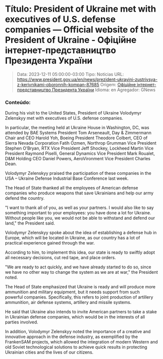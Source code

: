 # Título: President of Ukraine met with executives of U.S. defense companies — Official website of the President of Ukraine - Офіційне інтернет-представництво Президента України

>Data: 2023-12-11 05:00:00-03:00
>Tipo: Notícias
>URL: https://www.president.gov.ua/en/news/prezident-ukrayini-zustrivsya-z-kerivnikami-oboronnih-kompan-87685
>Origem: [Офіційне інтернет-представництво Президента України](https://www.president.gov.ua)
>Idioma: en
>Agregador: GNews

### Conteúdo:

During his visit to the United States, President of Ukraine Volodymyr Zelenskyy met with executives of U.S. defense companies.

In particular, the meeting held at Ukraine House in Washington, DC, was attended by BAE Systems President Tom Arseneault, Day & Zimmermann Chair and CEO Harold Yoh, Boeing President Theodore Colbert, CEO of Sierra Nevada Corporation Fatih Ozmen, Northrop Grumman Vice President Stephen O’Bryan, RTX Vice President Jeff Shockey, Lockheed Martin Vice President Raymond Piselli, General Dynamics Vice President Mark Roualet, D&M Holding CEO Daniel Powers, AeroVironment Vice President Charles Dean.

Volodymyr Zelenskyy praised the participation of these companies in the USA – Ukraine Defense Industrial Base Conference last week.

The Head of State thanked all the employees of American defense companies who produce weapons that save Ukrainians and help our army defend the country.

"I want to thank all of you, as well as your partners. I would also like to say something important to your employees: you have done a lot for Ukraine. Without people like you, we would not be able to withstand and defend our land," the President said.

Volodymyr Zelenskyy spoke about the idea of establishing a defense hub in Europe, which will be located in Ukraine, as our country has a lot of practical experience gained through the war.

According to him, to implement this idea, our state is ready to swiftly adopt all necessary decisions, cut red tape, and place orders.

"We are ready to act quickly, and we have already started to do so, since we have no other way to change the system as we are at war," the President noted.

The Head of State emphasized that Ukraine is ready and will produce more ammunition and military equipment, but it needs support from such powerful companies. Specifically, this refers to joint production of artillery ammunition, air defense systems, artillery and missile systems.

He said that Ukraine also intends to invite American partners to take a stake in Ukrainian defense companies, which would be in the interests of all parties involved.

In addition, Volodymyr Zelenskyy noted the importance of a creative and innovative approach in the defense industry, as exemplified by the FrankenSAM projects, which allowed the integration of modern Western and old Soviet technological solutions to achieve quick results in protecting Ukrainian cities and the lives of our citizens.
